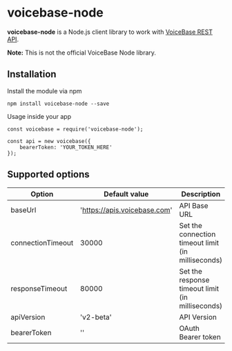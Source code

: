 # voicebase-node
**voicebase-node** is a Node.js client library to work with [VoiceBase REST API](http://voicebase.readthedocs.io/en/v2-beta/index.html).

**Note:** This is not the official VoiceBase Node library.

Installation
-------------------------------------------------
Install the module via npm

    npm install voicebase-node --save

Usage inside your app

    const voicebase = require('voicebase-node');

    const api = new voicebase({
        bearerToken: 'YOUR_TOKEN_HERE'
    });

Supported options 
-------------------------------------------------
| Option    | Default value | Description |
| --------  | -----------   | ----------- |
|baseUrl|'https://apis.voicebase.com'|API Base URL|
|connectionTimeout|30000|Set the connection timeout limit (in milliseconds)|
|responseTimeout|80000|Set the response timeout limit (in milliseconds)|
|apiVersion|'v2-beta'|API Version|
|bearerToken|''|OAuth Bearer token